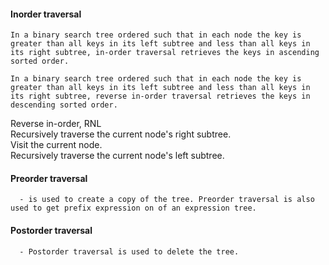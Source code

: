 #### Inorder traversal
    In a binary search tree ordered such that in each node the key is greater than all keys in its left subtree and less than all keys in 
    its right subtree, in-order traversal retrieves the keys in ascending sorted order.   

    In a binary search tree ordered such that in each node the key is greater than all keys in its left subtree and less than all keys in
    its right subtree, reverse in-order traversal retrieves the keys in descending sorted order.    

Reverse in-order, RNL  
Recursively traverse the current node's right subtree.  
Visit the current node.  
Recursively traverse the current node's left subtree.  



#### Preorder traversal 
      - is used to create a copy of the tree. Preorder traversal is also used to get prefix expression on of an expression tree.  

#### Postorder traversal
      - Postorder traversal is used to delete the tree.



 

